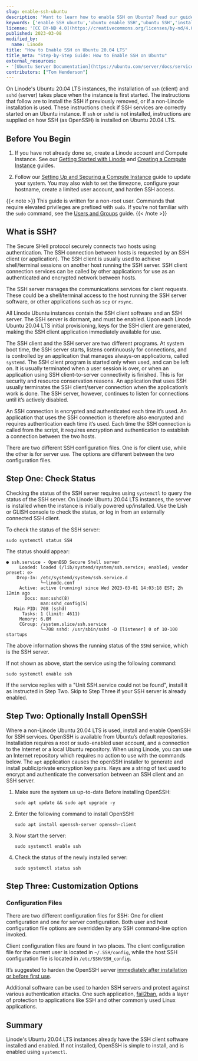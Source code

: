```yaml
---
slug: enable-ssh-ubuntu
description: 'Want to learn how to enable SSH on Ubuntu? Read our guide to learn what SSH is and how you can install SSH on Ubuntu 20.04 LTS. ✓ Click here!'
keywords: ['enable SSH ubuntu','ubuntu enable SSH','ubuntu SSH','install SSH ubuntu','ubuntu install SSH','enable SSH ubuntu 20.04','ubuntu install SSH server','SSH ubuntu','ubuntu enable SSH server','install SSH server ubuntu']
license: '[CC BY-ND 4.0](https://creativecommons.org/licenses/by-nd/4.0)'
published: 2023-03-08
modified_by:
  name: Linode
title: "How to Enable SSH on Ubuntu 20.04 LTS"
title_meta: "Step-by-Step Guide: How to Enable SSH on Ubuntu"
external_resources:
- '[Ubuntu Server Documentation](https://ubuntu.com/server/docs/service-openssh)'
contributors: ["Tom Henderson"]
---
```


On Linode's Ubuntu 20.04 LTS instances, the installation of `ssh` (client) and `sshd` (server) takes place when the instance is first started. The instructions that follow are to install the SSH if previously removed, or if a non-Linode installation is used. These instructions check if SSH services are correctly started on an Ubuntu instance. If `ssh` or `sshd` is not installed, instructions are supplied on how SSH (as OpenSSH) is installed on Ubuntu 20.04 LTS.

## Before You Begin

1.  If you have not already done so, create a Linode account and Compute Instance. See our [Getting Started with Linode](/docs/products/platform/get-started/) and [Creating a Compute Instance](/docs/products/compute/compute-instances/guides/create/) guides.

1.  Follow our [Setting Up and Securing a Compute Instance](/docs/products/compute/compute-instances/guides/set-up-and-secure/) guide to update your system. You may also wish to set the timezone, configure your hostname, create a limited user account, and harden SSH access.

{{< note >}}
This guide is written for a non-root user. Commands that require elevated privileges are prefixed with `sudo`. If you’re not familiar with the `sudo` command, see the [Users and Groups](/docs/guides/linux-users-and-groups/) guide.
{{< /note >}}

## What is SSH?

The Secure SHell protocol securely connects two hosts using authentication. The SSH connection between hosts is requested by an SSH client (or application). The SSH client is usually used to achieve shell/terminal sessions on another host running the SSH server. SSH client connection services can be called by other applications for use as an authenticated and encrypted network between hosts.

The SSH server manages the communications services for client requests. These could be a shell/terminal access to the host running the SSH server software, or other applications such as `scp` or `rsync`.

All Linode Ubuntu instances contain the SSH client software and an SSH server. The SSH server is dormant, and must be enabled. Upon each Linode Ubuntu 20.04 LTS initial provisioning, keys for the SSH client are generated, making the SSH client application immediately available for use.

The SSH client and the SSH server are two different programs. At system boot time, the SSH server starts, listens continuously for connections, and is controlled by an application that manages always-on applications, called `systemd`. The SSH client program is started only when used, and can be left on. It is usually terminated when a user session is over, or when an application using SSH client-to-server connectivity is finished. This is for security and resource conservation reasons. An application that uses SSH usually terminates the SSH client/server connection when the application’s work is done. The SSH server, however, continues to listen for connections until it’s actively disabled.

An SSH connection is encrypted and authenticated each time it’s used. An application that uses the SSH connection is therefore also encrypted and requires authentication each time it’s used. Each time the SSH connection is called from the script, it requires encryption and authentication to establish a connection between the two hosts.

There are two different SSH configuration files. One is for client use, while the other is for server use. The options are different between the two configuration files.

## Step One: Check Status

Checking the status of the SSH server requires using `systemctl` to query the status of the SSH server. On Linode Ubuntu 20.04 LTS instances, the server is installed when the instance is initially powered up/installed. Use the Lish or GLISH console to check the status, or log in from an externally connected SSH client.

To check the status of the SSH server:

```command
sudo systemctl status SSH
```

The status should appear:

```output
● ssh.service - OpenBSD Secure Shell server
     Loaded: loaded (/lib/systemd/system/ssh.service; enabled; vendor preset: e>
    Drop-In: /etc/systemd/system/ssh.service.d
             └─linode.conf
     Active: active (running) since Wed 2023-03-01 14:03:18 EST; 2h 12min ago
       Docs: man:sshd(8)
             man:sshd_config(5)
   Main PID: 708 (sshd)
      Tasks: 1 (limit: 4611)
     Memory: 6.0M
     CGroup: /system.slice/ssh.service
             └─708 sshd: /usr/sbin/sshd -D [listener] 0 of 10-100 startups
```

The above information shows the running status of the `SSHd` service, which is the SSH server.

If not shown as above, start the service using the following command:

```command
sudo systemctl enable ssh
```

If the service replies with a "Unit SSH.service could not be found", install it as instructed in Step Two. Skip to Step Three if your SSH server is already enabled.

## Step Two: Optionally Install OpenSSH

Where a non-Linode Ubuntu 20.04 LTS is used, install and enable OpenSSH for SSH services. OpenSSH is available from Ubuntu’s default repositories. Installation requires a root or sudo-enabled user account, and a connection to the Internet or a local Ubuntu repository. When using Linode, you can use an Internet repository which requires no action to use with the commands below. The `apt` application causes the openSSH installer to generate and install public/private encryption key pairs. Keys are a string of text used to encrypt and authenticate the conversation between an SSH client and an SSH server.

1.  Make sure the system us up-to-date Before installing OpenSSH:

    ```command
    sudo apt update && sudo apt upgrade -y
    ```

1.  Enter the following command to install OpenSSH:

    ```command
    sudo apt install openssh-server openssh-client
    ```

1.  Now start the server:

    ```command
    sudo systemctl enable ssh
    ```

1.  Check the status of the newly installed server:

    ```command
    sudo systemctl status ssh
    ```

## Step Three: Customization Options

### Configuration Files

There are two different configuration files for SSH: One for client configuration and one for server configuration. Both user and host configuration file options are overridden by any SSH command-line option invoked.

Client configuration files are found in two places. The client configuration file for the current user is located in `~/.SSH/config`, while the host SSH configuration file is located in `/etc/SSH/SSH_config`.

It’s suggested to harden the OpenSSH server [immediately after installation or before first use](https://www.linode.com/docs/guides/advanced-ssh-server-security/).

Additional software can be used to harden SSH servers and protect against various authentication attacks. One such application, [fail2ban](https://www.linode.com/docs/guides/how-to-use-fail2ban-for-ssh-brute-force-protection/), adds a layer of protection to applications like SSH and other commonly used Linux applications.

## Summary

Linode's Ubuntu 20.04 LTS instances already have the SSH client software installed and enabled. If not installed, OpenSSH is simple to install, and is enabled using `systemctl`.
